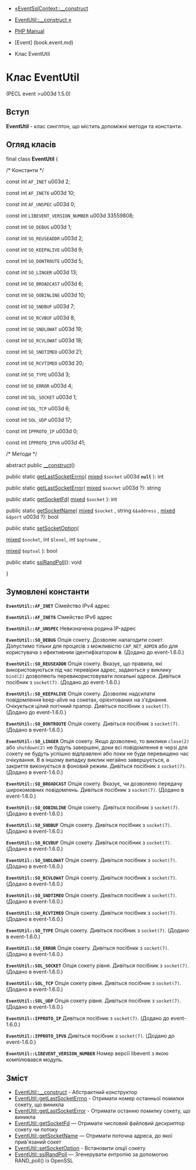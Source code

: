 - [«EventSslContext::\_\_construct](eventsslcontext.construct.md)
- [EventUtil::\_\_construct »](eventutil.construct.md)

- [PHP Manual](index.md)
- [Event] (book.event.md)
- Клас EventUtil

# Клас EventUtil

(PECL event \>u003d 1.5.0)

## Вступ

**EventUtil** - клас синглтон, що містить допоміжні методи та
константи.

## Огляд класів

final class **EventUtil** {

/\* Константи \*/

const int `AF_INET` u003d 2;

const int `AF_INET6` u003d 10;

const int `AF_UNSPEC` u003d 0;

const int `LIBEVENT_VERSION_NUMBER` u003d 33559808;

const int `SO_DEBUG` u003d 1;

const int `SO_REUSEADDR` u003d 2;

const int `SO_KEEPALIVE` u003d 9;

const int `SO_DONTROUTE` u003d 5;

const int `SO_LINGER` u003d 13;

const int `SO_BROADCAST` u003d 6;

const int `SO_OOBINLINE` u003d 10;

const int `SO_SNDBUF` u003d 7;

const int `SO_RCVBUF` u003d 8;

const int `SO_SNDLOWAT` u003d 19;

const int `SO_RCVLOWAT` u003d 18;

const int `SO_SNDTIMEO` u003d 21;

const int `SO_RCVTIMEO` u003d 20;

const int `SO_TYPE` u003d 3;

const int `SO_ERROR` u003d 4;

const int `SOL_SOCKET` u003d 1;

const int `SOL_TCP` u003d 6;

const int `SOL_UDP` u003d 17;

const int `IPPROTO_IP` u003d 0;

const int `IPPROTO_IPV6` u003d 41;

/\* Методи \*/

abstract public [\_\_construct](eventutil.construct.md)()

public static [getLastSocketErrno](eventutil.getlastsocketerrno.md)(
[mixed](language.types.declarations.md#language.types.declarations.mixed)
`$socket` u003d **`null`** ): int

public static [getLastSocketError](eventutil.getlastsocketerror.md)(
[mixed](language.types.declarations.md#language.types.declarations.mixed)
`$socket` u003d ?): string

public static [getSocketFd](eventutil.getsocketfd.md)(
[mixed](language.types.declarations.md#language.types.declarations.mixed)
`$socket` ): int

public static [getSocketName](eventutil.getsocketname.md)(
[mixed](language.types.declarations.md#language.types.declarations.mixed)
`$socket` , string `&$address` ,
[mixed](language.types.declarations.md#language.types.declarations.mixed)
`&$port` u003d ?): bool

public static [setSocketOption](eventutil.setsocketoption.md)(

[mixed](language.types.declarations.md#language.types.declarations.mixed)
`$socket`,
int `$level`,
int `$optname` ,

[mixed](language.types.declarations.md#language.types.declarations.mixed)
`$optval`
): bool

public static [sslRandPoll](eventutil.sslrandpoll.md)(): void

}

## Зумовлені константи

**`EventUtil::AF_INET`**
Сімейство IPv4 адрес

**`EventUtil::AF_INET6`**
Сімейство IPv6 адрес

**`EventUtil::AF_UNSPEC`**
Невизначена родина IP-адрес

**`EventUtil::SO_DEBUG`**
Опція сокету. Дозволяє налагодити сокет. Допустимо тільки для процесів з
можливістю `CAP_NET_ADMIN` або для користувача з ефективним
ідентифікатором **`0`**. (Додано до event-1.6.0.)

**`EventUtil::SO_REUSEADDR`**
Опція сокету. Вказує, що правила, які використовуються під час перевірки адрес,
задаються у виклику `bind(2)` дозволяють перевикористовувати локальні
адреси. Дивіться посібник з `socket(7)`. (Додано до event-1.6.0.)

**`EventUtil::SO_KEEPALIVE`**
Опція сокету. Дозволяє надсилати повідомлення keep-alive на сокетах,
орієнтованих на з'єднання. Очікується цілий логічний прапор.
Дивіться посібник з `socket(7)`. (Додано до event-1.6.0.)

**`EventUtil::SO_DONTROUTE`**
Опція сокету. Дивіться посібник з `socket(7)`. (Додано в
event-1.6.0.)

**`EventUtil::SO_LINGER`**
Опція сокету. Якщо дозволено, то виклики `close(2)` або `shutdown(2)` не
будуть завершені, доки всі повідомлення в черзі для сокету не будуть
успішно відправлені або поки не буде перевищено час очікування. В
в іншому випадку виклик негайно завершується, а закриття виконується в
фоновий режим. Дивіться посібник з `socket(7)`. (Додано в
event-1.6.0.)

**`EventUtil::SO_BROADCAST`**
Опція сокету. Вказує, чи дозволено передачу широкомовних
повідомлень. Дивіться посібник з `socket(7)`. (Додано в
event-1.6.0.)

**`EventUtil::SO_OOBINLINE`**
Опція сокету. Дивіться посібник з `socket(7)`. (Додано в
event-1.6.0.)

**`EventUtil::SO_SNDBUF`**
Опція сокету. Дивіться посібник з `socket(7)`. (Додано в
event-1.6.0.)

**`EventUtil::SO_RCVBUF`**
Опція сокету. Дивіться посібник з `socket(7)`. (Додано в
event-1.6.0.)

**`EventUtil::SO_SNDLOWAT`**
Опція сокету. Дивіться посібник з `socket(7)`. (Додано в
event-1.6.0.)

**`EventUtil::SO_RCVLOWAT`**
Опція сокету. Дивіться посібник з `socket(7)`. (Додано в
event-1.6.0.)

**`EventUtil::SO_SNDTIMEO`**
Опція сокету. Дивіться посібник з `socket(7)`. (Додано в
event-1.6.0.)

**`EventUtil::SO_RCVTIMEO`**
Опція сокету. Дивіться посібник з `socket(7)`. (Додано в
event-1.6.0.)

**`EventUtil::SO_TYPE`**
Опція сокету. Дивіться посібник з `socket(7)`. (Додано в
event-1.6.0.)

**`EventUtil::SO_ERROR`**
Опція сокету. Дивіться посібник з `socket(7)`. (Додано в
event-1.6.0.)

**`EventUtil::SOL_SOCKET`**
Опція сокету рівня. Дивіться посібник з `socket(7)`. (Додано в
event-1.6.0.)

**`EventUtil::SOL_TCP`**
Опція сокету рівня. Дивіться посібник з `socket(7)`. (Додано в
event-1.6.0.)

**`EventUtil::SOL_UDP`**
Опція сокету рівня. Дивіться посібник з `socket(7)`. (Додано в
event-1.6.0.)

**`EventUtil::IPPROTO_IP`**
Дивіться посібник з `socket(7)`. (Додано до event-1.6.0.)

**`EventUtil::IPPROTO_IPV6`**
Дивіться посібник з `socket(7)`. (Додано до event-1.6.0.)

**`EventUtil::LIBEVENT_VERSION_NUMBER`**
Номер версії libevent з якою компілювався модуль.

## Зміст

- [EventUtil::\_\_construct](eventutil.construct.md) - Абстрактний
конструктор
- [EventUtil::getLastSocketErrno](eventutil.getlastsocketerrno.md) -
Отримати номер останньої помилки сокету, що виникла
- [EventUtil::getLastSocketError](eventutil.getlastsocketerror.md) -
Отримати останню помилку сокету, що виникла
- [EventUtil::getSocketFd](eventutil.getsocketfd.md) — Отримати
числовий файловий дескриптор сокету чи потоку
- [EventUtil::getSocketName](eventutil.getsocketname.md) — Отримати
поточна адреса, до якої прив'язаний сокет
- [EventUtil::setSocketOption](eventutil.setsocketoption.md) -
Встановити опції сокету
- [EventUtil::sslRandPoll](eventutil.sslrandpoll.md) — Згенерувати
ентропію за допомогою RAND_poll() із OpenSSL
